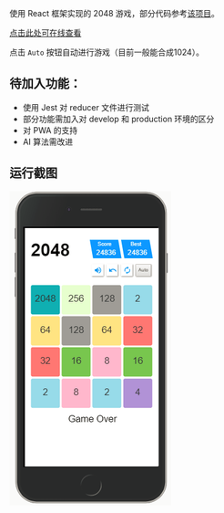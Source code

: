 使用 React 框架实现的 2048 游戏，部分代码参考[该项目](https://github.com/devrsi0n/React-2048-game)。

[点击此处可在线查看](https://react-2048-app.herokuapp.com/)

点击 `Auto` 按钮自动进行游戏（目前一般能合成1024）。

## 待加入功能：

- 使用 Jest 对 reducer 文件进行测试
- 部分功能需加入对 develop 和 production 环境的区分
- 对 PWA 的支持
- AI 算法需改进

## 运行截图

![游戏截图](/screenshots/game.png)
